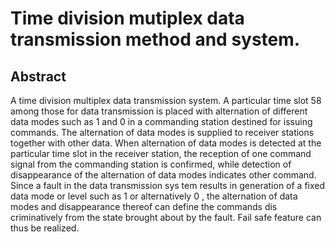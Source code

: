 # Time division mutiplex data transmission method and system.

## Abstract
A time division multiplex data transmission system. A particular time slot 58 among those for data transmission is placed with alternation of different data modes such as 1 and 0 in a commanding station destined for issuing commands. The alternation of data modes is supplied to receiver stations together with other data. When alternation of data modes is detected at the particular time slot in the receiver station, the reception of one command signal from the commanding station is confirmed, while detection of disappearance of the alternation of data modes indicates other command. Since a fault in the data transmission sys tem results in generation of a fixed data mode or level such as 1 or alternatively 0 , the alternation of data modes and disappearance thereof can define the commands dis criminatively from the state brought about by the fault. Fail safe feature can thus be realized.